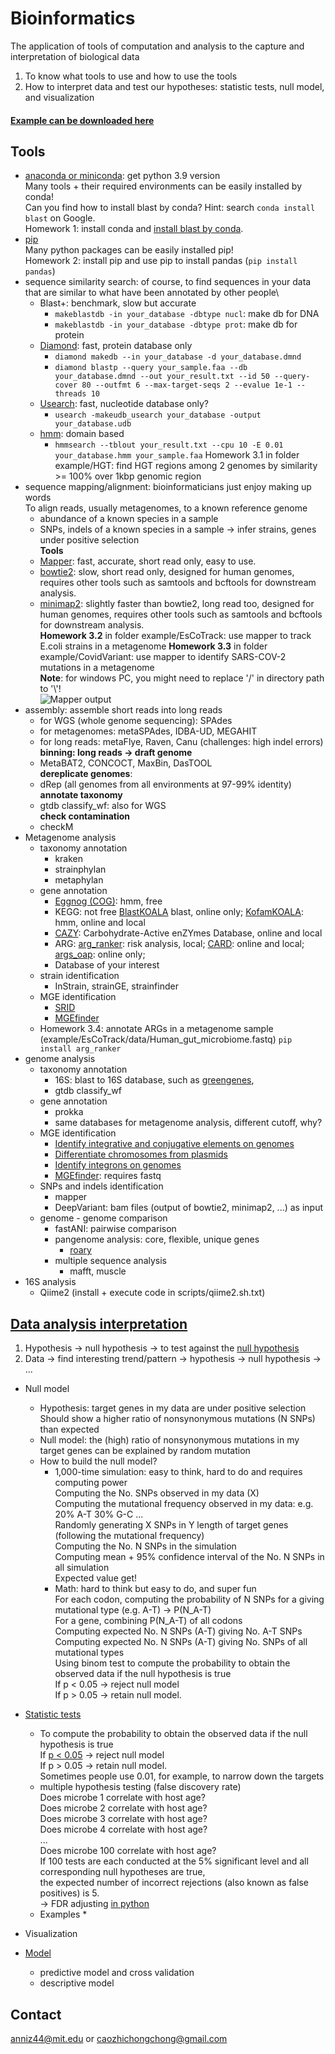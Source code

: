 # Bioinformatics
The application of tools of computation and analysis to the capture and interpretation of biological data
1) To know what tools to use and how to use the tools
2) How to interpret data and test our hypotheses: statistic tests, null model, and visualization

#### [Example can be downloaded here](https://drive.google.com/drive/folders/1kKDsmsKNie8CC5E5nbRnrGmh30A7a5hf?usp=sharing)

## Tools
* [anaconda or miniconda](https://docs.conda.io/en/latest/miniconda.html): get python 3.9 version\
Many tools + their required environments can be easily installed by conda!\
Can you find how to install blast by conda? Hint: search `conda install blast` on Google.\
Homework 1: install conda and [install blast by conda](https://anaconda.org/bioconda/blast).
* [pip](https://anaconda.org/anaconda/pip)\
Many python packages can be easily installed pip!\
Homework 2: install pip and use pip to install pandas (`pip install pandas`)
* sequence similarity search: of course, to find sequences in your data that are similar to what have been annotated by other people\
    * Blast+: benchmark, slow but accurate
        * `makeblastdb -in your_database -dbtype nucl`: make db for DNA
        * `makeblastdb -in your_database -dbtype prot`: make db for protein
    * [Diamond](https://anaconda.org/bioconda/diamond): fast, protein database only
        * `diamond makedb --in your_database -d your_database.dmnd`
        * `diamond blastp --query your_sample.faa --db your_database.dmnd --out your_result.txt --id 50 --query-cover 80 --outfmt 6 --max-target-seqs 2 --evalue 1e-1 --threads 10`
    * [Usearch](https://www.drive5.com/usearch/download.html): fast, nucleotide database only?
        * `usearch -makeudb_usearch your_database -output your_database.udb`
    * [hmm](https://anaconda.org/bioconda/hmmer): domain based
        * `hmmsearch --tblout your_result.txt --cpu 10 -E 0.01 your_database.hmm your_sample.faa`
Homework 3.1 in folder example/HGT: find HGT regions among 2 genomes by similarity >= 100% over 1kbp genomic region
* sequence mapping/alignment: bioinformaticians just enjoy making up words\
To align reads, usually metagenomes, to a known reference genome
    * abundance of a known species in a sample
    * SNPs, indels of a known species in a sample -> infer strains, genes under positive selection\
**Tools**
    * [Mapper](https://github.com/mathjeff/Mapper): fast, accurate, short read only, easy to use.
    * [bowtie2](http://bowtie-bio.sourceforge.net/bowtie2/manual.shtml): slow, short read only, designed for human genomes, requires other tools such as samtools and bcftools for downstream analysis.
    * [minimap2](https://github.com/lh3/minimap2): slightly faster than bowtie2, long read too, designed for human genomes, requires other tools such as samtools and bcftools for downstream analysis.\
**Homework 3.2** in folder example/EsCoTrack: use mapper to track E.coli strains in a metagenome
**Homework 3.3** in folder example/CovidVariant: use mapper to identify SARS-COV-2 mutations in a metagenome\
**Note**: for windows PC, you might need to replace '/' in directory path to '\\'!\
![Mapper output](https://raw.githubusercontent.com/caozhichongchong/bioinformatics_lecture/figures/Mapper_output.png)
* assembly: assemble short reads into long reads 
    * for WGS (whole genome sequencing): SPAdes
    * for metagenomes: metaSPAdes, IDBA-UD, MEGAHIT
    * for long reads: metaFlye, Raven, Canu (challenges: high indel errors)\
**binning: long reads -> draft genome**
    * MetaBAT2, CONCOCT, MaxBin, DasTOOL\
**dereplicate genomes**:
    * dRep (all genomes from all environments at 97-99% identity)
**annotate taxonomy**
    * gtdb classify_wf: also for WGS\
**check contamination**
    * checkM
* Metagenome analysis
    * taxonomy annotation
        * kraken
        * strainphylan
        * metaphylan
    * gene annotation
        * [Eggnog (COG)](http://eggnog5.embl.de/): hmm, free
        * KEGG: not free [BlastKOALA](https://www.kegg.jp/blastkoala/) blast, online only; [KofamKOALA](https://www.genome.jp/tools/kofamkoala/): hmm, online and local
        * [CAZY](http://www.cazy.org/): Carbohydrate-Active enZYmes Database, online and local
        * ARG: [arg_ranker](https://github.com/caozhichongchong/arg_ranker/tree/v2.0/arg_ranker): risk analysis, local; [CARD](https://card.mcmaster.ca/): online and local; [args_oap](https://smile.hku.hk/SARGs): online only;
        * Database of your interest
    * strain identification
        * InStrain, strainGE, strainfinder
    * MGE identification
        * [SRID](https://github.com/XiaofangJ/SRID)
        * [MGEfinder](https://github.com/bhattlab/MGEfinder)
    * Homework 3.4: annotate ARGs in a metagenome sample (example/EsCoTrack/data/Human_gut_microbiome.fastq) `pip install arg_ranker`
* genome analysis
    * taxonomy annotation
        * 16S: blast to 16S database, such as [greengenes](https://greengenes.secondgenome.com/),
        * gtdb classify_wf
    * gene annotation
        * prokka
        * same databases for metagenome analysis, different cutoff, why?
    * MGE identification
        * [Identify integrative and conjugative elements on genomes](https://db-mml.sjtu.edu.cn/ICEfinder/instruction.html)
        * [Differentiate chromosomes from plasmids](https://cge.cbs.dtu.dk/services/PlasmidFinder/)
        * [Identify integrons on genomes](https://github.com/caozhichongchong/I-VIP)
        * [MGEfinder](https://github.com/bhattlab/MGEfinder): requires fastq
    * SNPs and indels identification 
        * mapper
        * DeepVariant: bam files (output of bowtie2, minimap2, ...) as input
    * genome - genome comparison
        * fastANI: pairwise comparison
        * pangenome analysis: core, flexible, unique genes
            * [roary](https://sanger-pathogens.github.io/Roary/)
        * multiple sequence analysis
            * mafft, muscle
* 16S analysis
    * Qiime2 (install + execute code in scripts/qiime2.sh.txt)

## [Data analysis interpretation](https://xkcd.com/2582/)
1) Hypothesis -> null hypothesis -> to test against the [null hypothesis](https://xkcd.com/892/)
2) Data -> find interesting trend/pattern -> hypothesis -> null hypothesis -> ... 
* Null model
    * Hypothesis: target genes in my data are under positive selection\
    Should show a higher ratio of nonsynonymous mutations (N SNPs) than expected
    * Null model: the (high) ratio of nonsynonymous mutations in my target genes can be explained by random mutation
    * How to build the null model?
        * 1,000-time simulation: easy to think, hard to do and requires computing power\
        Computing the No. SNPs observed in my data (X)\
        Computing the mutational frequency observed in my data: e.g. 20% A-T 30% G-C ...\
        Randomly generating X SNPs in Y length of target genes (following the mutational frequency)\
        Computing the No. N SNPs in the simulation\
        Computing mean + 95% confidence interval of the No. N SNPs in all simulation\
        Expected value get!
        * Math: hard to think but easy to do, and super fun\
        For each codon, computing the probability of N SNPs for a giving mutational type (e.g. A-T) -> P(N_A-T)\
        For a gene, combining P(N_A-T) of all codons\
        Computing expected No. N SNPs (A-T) giving No. A-T SNPs\
        Computing expected No. N SNPs (A-T) giving No. SNPs of all mutational types\
        Using binom test to compute the probability to obtain the observed data if the null hypothesis is true\
        If p < 0.05 -> reject null model\
        If p > 0.05 -> retain null model.
* [Statistic tests](https://xkcd.com/882/)
    * To compute the probability to obtain the observed data if the null hypothesis is true\
    If [p < 0.05](https://xkcd.com/1478/) -> reject null model\
    If p > 0.05 -> retain null model.\
    Sometimes people use 0.01, for example, to narrow down the targets
    * multiple hypothesis testing (false discovery rate)\
    Does microbe 1 correlate with host age?\
    Does microbe 2 correlate with host age?\
    Does microbe 3 correlate with host age?\
    Does microbe 4 correlate with host age?\
    ...\
    Does microbe 100 correlate with host age?\
    If 100 tests are each conducted at the 5% significant level and all corresponding null hypotheses are true,\
    the expected number of incorrect rejections (also known as false positives) is 5.\
    -> FDR adjusting [in python](https://www.statsmodels.org/devel/stats.html#multiple-tests-and-multiple-comparison-procedures)
    * Examples
        * 
    
    
    
    
* Visualization
* [Model](https://xkcd.com/2169/)
    * predictive model and cross validation
    * descriptive model

## Contact
anniz44@mit.edu or caozhichongchong@gmail.com
